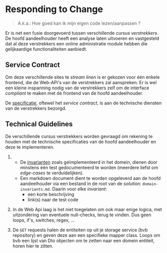 # Responding to Change
> A.k.a.: Hoe goed kan ik mijn eigen code lezen/aanpassen ?

Er is net een fusie doorgevoerd tussen verschillende *cursus verstrekkers*.
De hoofd aandeelhouder heeft een analyse laten uitvoeren en vastgesteld dat al deze verstrekkers
een online administratie module hebben die gelijkaardige functionaliteiten aanbiedt.

## Service Contract
Om deze verschillende sites te *stream linen* is er gekozen voor één enkele frontend, die de Web-APi's van
de verstrekkers zal aanspreken.
Er is wel een kleine inspanning nodig van de verstrekkers zelf om de interface *compliant* te maken
met de frontend van de hoofd aandeelhouder.

De [specificatie](./interface-definition.md), oftewel het *service contract*, is aan de technische diensten van de verstrekkers bezorgd.

## Technical Guidelines
De verschillende cursus verstrekkers worden gevraagd om rekening te houden met de technische specificaties van de hoofd aandeelhouder en deze te implementeren.

1. - De [invarianten](../1.TheStables/readme.md) zoals geïmplementeerd in het domein, dienen door minstens één test gedocumenteerd te worden (meerdere liefst om *edge-cases* te verduidelijken).
   - Een markdown document dient te worden opgeleverd aan de hoofd aandeelhouder via een bestand in de root van de *solution*: `domain-invariants.md`. Daarin voor elke *invariant*:
     - een korte beschrijving 
     - link(s) naar de test code
   

2. In de Web Api laag is het niet toegelaten om ook maar enige logica, met uitzondering van eventuele null-checks, terug te vinden.
Dus geen loops, if's, switches, regex, ...

2. De `GET` requests halen de entiteiten op uit je storage service (bvb repository) en geven deze aan een specifieke mapper class.
Loops om bvb een lijst van Dto objecten om te zetten naar een domein entiteit, horen hier te zitten.



